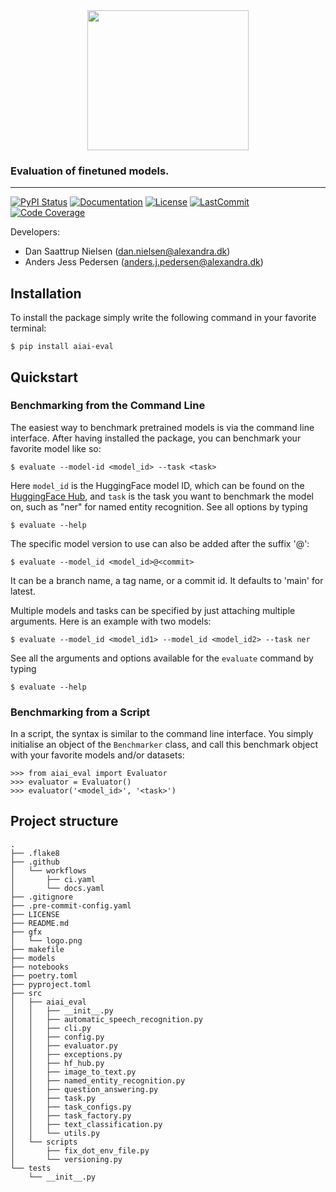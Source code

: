<div align='center'>
<img src="https://raw.githubusercontent.com/alexandrainst/AIAI-eval/feat/add-logo/gfx/logo.png" width="258" height="224">
</div>

### Evaluation of finetuned models.

______________________________________________________________________
[![PyPI Status](https://badge.fury.io/py/aiai_eval.svg)](https://pypi.org/project/aiai_eval/)
[![Documentation](https://img.shields.io/badge/docs-passing-green)](https://alexandrainst.github.io/AIAI-eval/aiai_eval.html)
[![License](https://img.shields.io/github/license/alexandrainst/AIAI-eval)](https://github.com/alexandrainst/AIAI-eval/blob/main/LICENSE)
[![LastCommit](https://img.shields.io/github/last-commit/alexandrainst/AIAI-eval)](https://github.com/alexandrainst/AIAI-eval/commits/main)
[![Code Coverage](https://img.shields.io/badge/Coverage-53%25-orange.svg)](https://github.com/alexandrainst/AIAI-eval/tree/dev/tests)


Developers:

- Dan Saattrup Nielsen (dan.nielsen@alexandra.dk)
- Anders Jess Pedersen (anders.j.pedersen@alexandra.dk)


## Installation
To install the package simply write the following command in your favorite terminal:
```
$ pip install aiai-eval
```

## Quickstart
### Benchmarking from the Command Line
The easiest way to benchmark pretrained models is via the command line interface. After
having installed the package, you can benchmark your favorite model like so:
```
$ evaluate --model-id <model_id> --task <task>
```

Here `model_id` is the HuggingFace model ID, which can be found on the [HuggingFace
Hub](https://huggingface.co/models), and `task` is the task you want to benchmark the
model on, such as "ner" for named entity recognition. See all options by typing
```
$ evaluate --help
```

The specific model version to use can also be added after the suffix '@':
```
$ evaluate --model_id <model_id>@<commit>
```

It can be a branch name, a tag name, or a commit id. It defaults to 'main' for latest.

Multiple models and tasks can be specified by just attaching multiple arguments. Here
is an example with two models:
```
$ evaluate --model_id <model_id1> --model_id <model_id2> --task ner
```

See all the arguments and options available for the `evaluate` command by typing
```
$ evaluate --help
```

### Benchmarking from a Script
In a script, the syntax is similar to the command line interface. You simply initialise
an object of the `Benchmarker` class, and call this benchmark object with your favorite
models and/or datasets:
```
>>> from aiai_eval import Evaluator
>>> evaluator = Evaluator()
>>> evaluator('<model_id>', '<task>')
```


## Project structure
```
.
├── .flake8
├── .github
│   └── workflows
│       ├── ci.yaml
│       └── docs.yaml
├── .gitignore
├── .pre-commit-config.yaml
├── LICENSE
├── README.md
├── gfx
│   └── logo.png
├── makefile
├── models
├── notebooks
├── poetry.toml
├── pyproject.toml
├── src
│   ├── aiai_eval
│   │   ├── __init__.py
│   │   ├── automatic_speech_recognition.py
│   │   ├── cli.py
│   │   ├── config.py
│   │   ├── evaluator.py
│   │   ├── exceptions.py
│   │   ├── hf_hub.py
│   │   ├── image_to_text.py
│   │   ├── named_entity_recognition.py
│   │   ├── question_answering.py
│   │   ├── task.py
│   │   ├── task_configs.py
│   │   ├── task_factory.py
│   │   ├── text_classification.py
│   │   └── utils.py
│   └── scripts
│       ├── fix_dot_env_file.py
│       └── versioning.py
└── tests
    └── __init__.py
```
